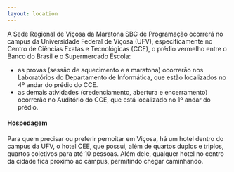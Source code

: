 ```yaml
---
layout: location
---
```


A Sede Regional de Viçosa da Maratona SBC de Programação ocorrerá no campus da Universidade Federal de Viçosa (UFV), especificamente no Centro de Ciências Exatas e Tecnológicas (CCE), o prédio vermelho entre o Banco do Brasil e o Supermercado Escola:

- as provas (sessão de aquecimento e a maratona) ocorrerão nos Laboratórios do Departamento de Informática, que estão localizados no 4º andar do prédio do CCE.
- as demais atividades (credenciamento, abertura e encerramento) ocorrerão no Auditório do CCE, que está localizado no 1º andar do prédio.

#### Hospedagem

Para quem precisar ou preferir pernoitar em Viçosa, há um hotel dentro do campus da UFV, o hotel CEE, que possui, além de quartos duplos e triplos, quartos coletivos para até 10 pessoas. Além dele, qualquer hotel no centro da cidade fica próximo ao campus, permitindo chegar caminhando.

